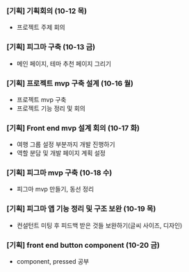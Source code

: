 ### [기획] 기획회의 (10-12 목) 

- 프로젝트 주제 회의

### [기획] 피그마 구축 (10-13 금) 

- 메인 페이지, 테마 추천 페이지 그리기

### [기획] 프로젝트 mvp 구축 설계 (10-16 월) 

- 프로젝트 mvp 구축
- 프로젝트 기능 정리 및 회의

### [기획] Front end mvp 설계 회의 (10-17 화) 

- 여행 그룹 설정 부분까지 개발 진행하기
- 역할 분담 및 개발 페이지 계획 설정

### [기획] 피그마 mvp 구축 (10-18 수) 

- 피그마 mvp 만들기, 동선 정리 

### [기획] 피그마 앱 기능 정리 및 구조 보완 (10-19 목)

- 컨설턴트 미팅 후 피드백 받은 것들 보완하기(글씨 사이즈, 디자인)       

### [기획] front end button component (10-20 금)

- component, pressed 공부

